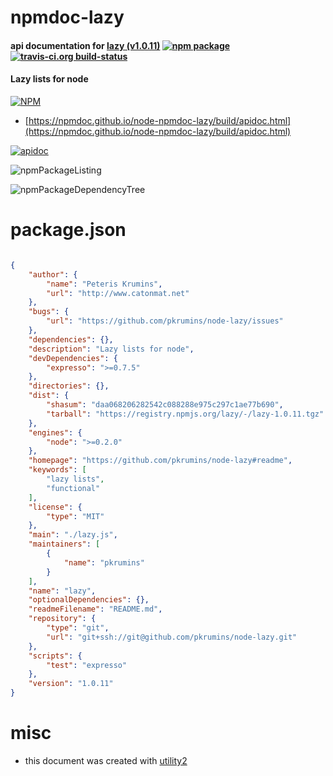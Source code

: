 # npmdoc-lazy

#### api documentation for  [lazy (v1.0.11)](https://github.com/pkrumins/node-lazy#readme)  [![npm package](https://img.shields.io/npm/v/npmdoc-lazy.svg?style=flat-square)](https://www.npmjs.org/package/npmdoc-lazy) [![travis-ci.org build-status](https://api.travis-ci.org/npmdoc/node-npmdoc-lazy.svg)](https://travis-ci.org/npmdoc/node-npmdoc-lazy)

#### Lazy lists for node

[![NPM](https://nodei.co/npm/lazy.png?downloads=true&downloadRank=true&stars=true)](https://www.npmjs.com/package/lazy)

- [https://npmdoc.github.io/node-npmdoc-lazy/build/apidoc.html](https://npmdoc.github.io/node-npmdoc-lazy/build/apidoc.html)

[![apidoc](https://npmdoc.github.io/node-npmdoc-lazy/build/screenCapture.buildCi.browser.%252Ftmp%252Fbuild%252Fapidoc.html.png)](https://npmdoc.github.io/node-npmdoc-lazy/build/apidoc.html)

![npmPackageListing](https://npmdoc.github.io/node-npmdoc-lazy/build/screenCapture.npmPackageListing.svg)

![npmPackageDependencyTree](https://npmdoc.github.io/node-npmdoc-lazy/build/screenCapture.npmPackageDependencyTree.svg)



# package.json

```json

{
    "author": {
        "name": "Peteris Krumins",
        "url": "http://www.catonmat.net"
    },
    "bugs": {
        "url": "https://github.com/pkrumins/node-lazy/issues"
    },
    "dependencies": {},
    "description": "Lazy lists for node",
    "devDependencies": {
        "expresso": ">=0.7.5"
    },
    "directories": {},
    "dist": {
        "shasum": "daa068206282542c088288e975c297c1ae77b690",
        "tarball": "https://registry.npmjs.org/lazy/-/lazy-1.0.11.tgz"
    },
    "engines": {
        "node": ">=0.2.0"
    },
    "homepage": "https://github.com/pkrumins/node-lazy#readme",
    "keywords": [
        "lazy lists",
        "functional"
    ],
    "license": {
        "type": "MIT"
    },
    "main": "./lazy.js",
    "maintainers": [
        {
            "name": "pkrumins"
        }
    ],
    "name": "lazy",
    "optionalDependencies": {},
    "readmeFilename": "README.md",
    "repository": {
        "type": "git",
        "url": "git+ssh://git@github.com/pkrumins/node-lazy.git"
    },
    "scripts": {
        "test": "expresso"
    },
    "version": "1.0.11"
}
```



# misc
- this document was created with [utility2](https://github.com/kaizhu256/node-utility2)
